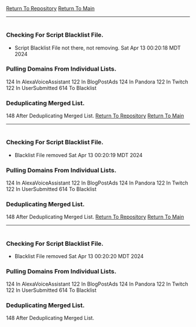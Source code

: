 [Return To Repository](https://github.com/DigitalWarrior/piholeparser/)
[Return To Main](https://github.com/DigitalWarrior/piholeparser/blob/master/RecentRunLogs/Mainlog.md)
____________________________________
# 
### Checking For Script Blacklist File.
* Script Blacklist File not there, not removing. Sat Apr 13 00:20:18 MDT 2024
### Pulling Domains From Individual Lists.
124 In AlexaVoiceAssistant
122 In BlogPostAds
124 In Pandora
122 In Twitch
122 In UserSubmitted
614 To Blacklist
### Deduplicating Merged List.
148 After Deduplicating Merged List.
[Return To Repository](https://github.com/DigitalWarrior/piholeparser/)
[Return To Main](https://github.com/DigitalWarrior/piholeparser/blob/master/RecentRunLogs/Mainlog.md)
____________________________________
# 
### Checking For Script Blacklist File.
* Blacklist File removed Sat Apr 13 00:20:19 MDT 2024
### Pulling Domains From Individual Lists.
124 In AlexaVoiceAssistant
122 In BlogPostAds
124 In Pandora
122 In Twitch
122 In UserSubmitted
614 To Blacklist
### Deduplicating Merged List.
148 After Deduplicating Merged List.
[Return To Repository](https://github.com/DigitalWarrior/piholeparser/)
[Return To Main](https://github.com/DigitalWarrior/piholeparser/blob/master/RecentRunLogs/Mainlog.md)
____________________________________
# 
### Checking For Script Blacklist File.
* Blacklist File removed Sat Apr 13 00:20:20 MDT 2024
### Pulling Domains From Individual Lists.
124 In AlexaVoiceAssistant
122 In BlogPostAds
124 In Pandora
122 In Twitch
122 In UserSubmitted
614 To Blacklist
### Deduplicating Merged List.
148 After Deduplicating Merged List.
